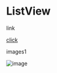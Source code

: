 # ListView 

link 

[click](https://ocw.cs.pub.ro/courses/eim/laboratoare/laborator01)

images1

![image](img1)